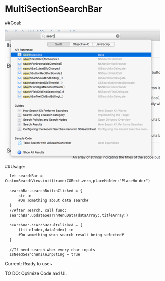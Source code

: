 # MultiSectionSearchBar

##Goal:

 ![image](xcode.png)

 ##Usage:

      let searchBar = CustomSearchView.init(frame:CGRect.zero,placeHolder:"PlaceHolder")

      searchBar.searchButtonClicked = {
          str in 
          #Do something about data search#
      }
      //After search, call func:
      searchBar.updateSearchMenuData(dataArray:,titleArray:)
      
      searchBar.searchResultClicked = {
          (titleIndex,dataIndex) in 
          #Do something when search result being selected#
      }

      //If need search when every char inputs
      isNeedSearchWhileInputing = true

 Current:
Ready to use~
 
 TO DO:
 Optimize Code and UI.
